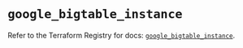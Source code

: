# `google_bigtable_instance`

Refer to the Terraform Registry for docs: [`google_bigtable_instance`](https://registry.terraform.io/providers/hashicorp/google/6.28.0/docs/resources/bigtable_instance).
